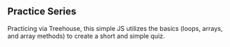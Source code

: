## Practice Series

Practicing via Treehouse, this simple JS utilizes the basics (loops, arrays, and array methods) to create a short and simple quiz.
